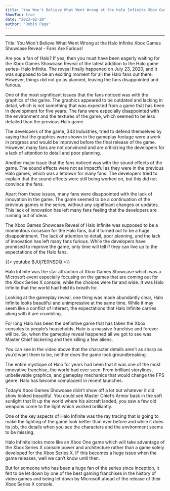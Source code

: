 ```yaml
---
title: "You Won't Believe What Went Wrong at the Halo Infinite Xbox Games Showcase Reveal - Fans Are Furious!"
ShowToc: true 
date: "2023-02-20"
author: "Robin Page"
---
```

*****
Title: You Won't Believe What Went Wrong at the Halo Infinite Xbox Games Showcase Reveal - Fans Are Furious!

Are you a fan of Halo? If yes, then you must have been eagerly waiting for the Xbox Games Showcase Reveal of the latest addition to the Halo game series- Halo Infinite. The reveal finally happened on July 23, 2020, and it was supposed to be an exciting moment for all the Halo fans out there. However, things did not go as planned, leaving the fans disappointed and furious.

One of the most significant issues that the fans noticed was with the graphics of the game. The graphics appeared to be outdated and lacking in detail, which is not something that was expected from a game that has been in development for five years. The fans were especially disappointed with the environment and the textures of the game, which seemed to be less detailed than the previous Halo game.

The developers of the game, 343 Industries, tried to defend themselves by saying that the graphics were shown in the gameplay footage were a work in progress and would be improved before the final release of the game. However, many fans are not convinced and are criticizing the developers for a lack of attention to detail and poor planning.

Another major issue that the fans noticed was with the sound effects of the game. The sound effects were not as impactful as they were in the previous Halo games, which was a letdown for many fans. The developers tried to explain that the sound effects were still being worked on, but this did not convince the fans.

Apart from these issues, many fans were disappointed with the lack of innovation in the game. The game seemed to be a continuation of the previous games in the series, without any significant changes or updates. This lack of innovation has left many fans feeling that the developers are running out of ideas.

The Xbox Games Showcase Reveal of Halo Infinite was supposed to be a momentous occasion for the Halo fans, but it turned out to be a huge disappointment. The lack of attention to detail, poor planning, and the lack of innovation has left many fans furious. While the developers have promised to improve the game, only time will tell if they can live up to the expectations of the Halo fans.

{{< youtube BJUj7E0NSDQ >}} 



Halo Infinite was the star attraction at Xbox Games Showcase which was a Microsoft event especially focusing on the games that are coming out for the Xbox Series X console, while the choices were far and wide. It was Halo Infinite that the world had held its breath for.
 
Looking at the gameplay reveal, one thing was made abundantly clear, Halo Infinite looks beautiful and unimpressive at the same time. While it may seem like a conflict of interest, the expectations that Halo Infinite carries along with it are crumbling.
 
For long Halo has been the definitive game that has taken the Xbox consoles to people’s households. Halo is a massive franchise and forever will be. So, when the gameplay reveal happened all we got to see was Master Chief bickering and then killing a few aliens.
 

 
You can see in the video above that the character details aren’t as sharp as you’d want them to be, neither does the game look groundbreaking.
 
The entire mystique of Halo for years had been that it was one of the most innovative franchise, the world had ever seen. From brilliant storylines, unbelievable graphics, and gameplay mechanics that would change the FPS genre. Halo has become complacent in recent launches.
 
Today’s Xbox Games Showcase didn’t show off a lot but whatever it did show looked beautiful. You could see Master Chief’s Armor bask in the soft sunlight that lit up the world where his aircraft landed, you saw a few old weapons come to the light which worked brilliantly.
 
One of the key aspects of Halo Infinite was the ray tracing that is going to make the lighting of the game look better than ever before and while it does its job, the details when you see the characters and the environment seems to be missing.
 
Halo Infinite looks more like an Xbox One game which will take advantage of the Xbox Series X console power and architecture rather than a game solely developed for the Xbox Series X. IF this becomes a huge issue when the game releases, well we can’t know until then.
 
But for someone who has been a huge fan of the series since inception, it felt to be let down by one of the best gaming franchises in the history of video games and being let down by Microsoft ahead of the release of their Xbox Series X console.





